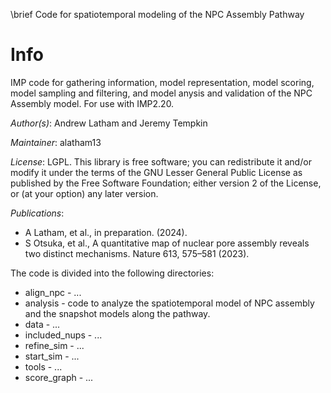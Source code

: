 \brief Code for spatiotemporal modeling of the NPC Assembly Pathway

# Info
IMP code for gathering information, model representation, model scoring, model sampling and filtering, and model anysis and validation of the NPC Assembly model. For use with IMP2.20.

_Author(s)_: Andrew Latham and Jeremy Tempkin

_Maintainer_: alatham13

_License_: LGPL. This library is free software; you can redistribute it and/or modify it under the terms of the GNU Lesser General Public License as published by the Free Software Foundation; either version 2 of the License, or (at your option) any later version.

_Publications_:
- A Latham, et al., in preparation. (2024).
- S Otsuka, et al., A quantitative map of nuclear pore assembly reveals two distinct mechanisms. Nature 613, 575–581 (2023).

The code is divided into the following directories:
- align_npc - ...
- analysis - code to analyze the spatiotemporal model of NPC assembly and the snapshot models along the pathway.
- data - ...
- included_nups - ...
- refine_sim - ...
- start_sim - ...
- tools - ...
- score_graph - ...

